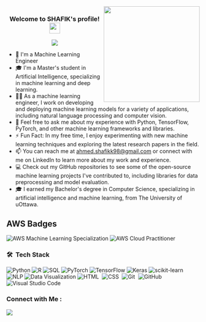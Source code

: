 

<!-- 
# Hi there, I'm John 👋

<div align="center">
  <img src="https://raw.githubusercontent.com/johndoe/johndoe/main/header.gif" alt="header" width="800" height="400"/>
</div>

I'm a machine learning engineer with experience in Python, R, SQL, and cloud computing. I earned the AWS Machine Learning Specialization badge and the AWS Cloud Practitioner certification. My areas of expertise include PyTorch, TensorFlow, Keras, scikit-learn, NLP, and data visualization.

## Skills

![Python](https://img.shields.io/badge/-Python-3776AB?style=flat-square&logo=python&logoColor=white)
![R](https://img.shields.io/badge/-R-276DC3?style=flat-square&logo=r&logoColor=white)
![SQL](https://img.shields.io/badge/-SQL-4479A1?style=flat-square&logo=postgresql&logoColor=white)
![PyTorch](https://img.shields.io/badge/-PyTorch-EE4C2C?style=flat-square&logo=pytorch&logoColor=white)
![TensorFlow](https://img.shields.io/badge/-TensorFlow-FF6F00?style=flat-square&logo=tensorflow&logoColor=white)
![Keras](https://img.shields.io/badge/-Keras-D00000?style=flat-square&logo=keras&logoColor=white)
![scikit-learn](https://img.shields.io/badge/-scikit--learn-F7931E?style=flat-square&logo=scikit-learn&logoColor=white)
![NLP](https://img.shields.io/badge/-NLP-00BFFF?style=flat-square&logo=natural-language-processing&logoColor=white)
![Data Visualization](https://img.shields.io/badge/-Data%20Visualization-FFA500?style=flat-square&logo=data-visualization&logoColor=white)

## AWS Badges

![AWS Machine Learning Specialization](https://img.shields.io/badge/-AWS%20Machine%20Learning%20Specialization-orange?style=flat-square&logo=amazon-aws&logoColor=white)
![AWS Cloud Practitioner](https://img.shields.io/badge/-AWS%20Cloud%20Practitioner-232F3E?style=flat-square&logo=amazon-aws&logoColor=white)

## Contact Me

Feel free to get in touch with me to discuss collaboration opportunities or to learn more about my work. You can reach me at john@example.com or connect with me on [LinkedIn](https://www.linkedin.com/in/johndoe/). -->










<img width="250" align="right" src="https://c.tenor.com/_DOBjnGspYAAAAAM/code-coding.gif">

<h3 align="center">
  Welcome to SHAFIK's profile!
  <img src="https://media.giphy.com/media/hvRJCLFzcasrR4ia7z/giphy.gif" width="28">
</h3>

<!-- Typing SVG by DenverCoder1 - https://github.com/DenverCoder1/readme-typing-svg -->
<p align="center">
  <a href="https://github.com/DenverCoder1/readme-typing-svg"><img src="https://readme-typing-svg.herokuapp.com/?lines=Machine%20Learning%20Engineer;Always%20learn%20new%20things&font=Fira%20Code&center=true&width=440&height=45&color=f75c7e&vCenter=true&size=22"></a>
</p> 

- 🏢 I'm a Machine Learning Engineer
- 🎓 I'm a Master's student in Artificial Intelligence, specializing in machine learning and deep learning.
- 👨‍💻 As a machine learning engineer, I work on developing and deploying machine learning models for a variety of applications, including natural language processing and computer vision.
- 💬 Feel free to ask me about my experience with Python, TensorFlow, PyTorch, and other machine learning frameworks and libraries.
- ⚡ Fun Fact: In my free time, I enjoy experimenting with new machine learning techniques and exploring the latest research papers in the field.
- 📫 You can reach me at ahmed.shafikk98@gmail.com or connect with me on LinkedIn to learn more about my work and experience.
- 💻 Check out my GitHub repositories to see some of the open-source machine learning projects I've contributed to, including libraries for data preprocessing and model evaluation.
- 🎓 I earned my Bachelor's degree in Computer Science, specializing in artificial intelligence and machine learning, from The  University of uOttawa.



## AWS Badges

![AWS Machine Learning Specialization](https://img.shields.io/badge/-AWS%20Machine%20Learning%20Specialization-orange?style=flat-square&logo=amazon-aws&logoColor=white)
![AWS Cloud Practitioner](https://img.shields.io/badge/-AWS%20Cloud%20Practitioner-232F3E?style=flat-square&logo=amazon-aws&logoColor=white)
### 🛠 &nbsp;Tech Stack

![Python](https://img.shields.io/badge/-Python-3776AB?style=flat-square&logo=python&logoColor=white)
![R](https://img.shields.io/badge/-R-276DC3?style=flat-square&logo=r&logoColor=white)
![SQL](https://img.shields.io/badge/-SQL-4479A1?style=flat-square&logo=postgresql&logoColor=white)
![PyTorch](https://img.shields.io/badge/-PyTorch-EE4C2C?style=flat-square&logo=pytorch&logoColor=white)
![TensorFlow](https://img.shields.io/badge/-TensorFlow-FF6F00?style=flat-square&logo=tensorflow&logoColor=white)
![Keras](https://img.shields.io/badge/-Keras-D00000?style=flat-square&logo=keras&logoColor=white)
![scikit-learn](https://img.shields.io/badge/-scikit--learn-F7931E?style=flat-square&logo=scikit-learn&logoColor=white)
![NLP](https://img.shields.io/badge/-NLP-00BFFF?style=flat-square&logo=natural-language-processing&logoColor=white)
![Data Visualization](https://img.shields.io/badge/-Data%20Visualization-FFA500?style=flat-square&logo=data-visualization&logoColor=white)
![HTML](https://img.shields.io/badge/-HTML-05122A?style=flat&logo=HTML5)&nbsp;
![CSS](https://img.shields.io/badge/-CSS-05122A?style=flat&logo=CSS3&logoColor=1572B6)&nbsp;
![Git](https://img.shields.io/badge/-Git-05122A?style=flat&logo=git)&nbsp;
![GitHub](https://img.shields.io/badge/-GitHub-05122A?style=flat&logo=github)&nbsp;
![Visual Studio Code](https://img.shields.io/badge/-Visual%20Studio%20Code-05122A?style=flat&logo=visual-studio-code&logoColor=007ACC)&nbsp;



<!-- 
![GitHub Stats](https://github-readme-stats.vercel.app/api?username=john&show_icons=true&theme=default)

![JavaScript](https://img.shields.io/badge/-JavaScript-yellow)
![Python](https://img.shields.io/badge/-Python-blue)
![React](https://img.shields.io/badge/-React-blueviolet)
![Node.js](https://img.shields.io/badge/-Node.js-green)

![Twitter Follow](https://img.shields.io/twitter/follow/johndoe?style=social)
![LinkedIn](https://img.shields.io/badge/-LinkedIn-blue) -->

  
  ### Connect with Me :

<a href="[[https://linkedin.com/in/ahmed-shafikk/](https://www.linkedin.com/in/ahmed-shafikk/)](https://www.linkedin.com/in/ahmed-shafikk/)" target="_blank"><img src="https://img.shields.io/badge/-Ahmed%20Shafik-0077B5?style=for-the-badge&logo=Linkedin&logoColor=white"/></a>
